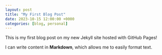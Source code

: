 ```yaml
---
layout: post
title: "My First Blog Post"
date: 2023-10-15 12:00:00 +0000
categories: [blog, personal]
---
```


This is my first blog post on my new Jekyll site hosted with GitHub Pages!

I can write content in **Markdown**, which allows me to easily format text.
